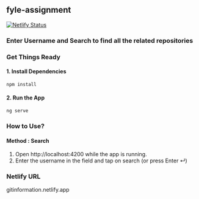 ## fyle-assignment
[![Netlify Status](https://api.netlify.com/api/v1/badges/22de9183-a1c9-4bae-a02b-506fd87be4d3/deploy-status)](https://app.netlify.com/sites/fyle-fontend-challenge/deploys)

### Enter Username and Search to find all the related repositories

### Get Things Ready

#### 1. Install Dependencies
    npm install

#### 2. Run the App
    ng serve

### How to Use?
#### Method : Search
1. Open http://localhost:4200 while the app is running.
2. Enter the username in the field and tap on search (or press Enter ↵)

### Netlify URL

gitinformation.netlify.app
